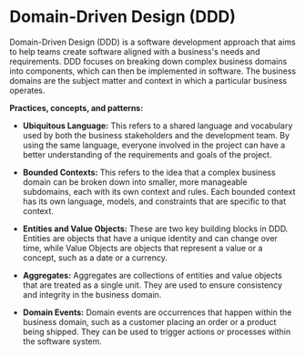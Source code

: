 # Domain-Driven Design (DDD)

Domain-Driven Design (DDD) is a software development approach that aims to help teams create software aligned with a business's needs and requirements. DDD focuses on breaking down complex business domains into components, which can then be implemented in software. The business domains are the subject matter and context in which a particular business operates.

**Practices, concepts, and patterns:**

* **Ubiquitous Language:** This refers to a shared language and vocabulary used by both the business stakeholders and the development team. By using the same language, everyone involved in the project can have a better understanding of the requirements and goals of the project.

* **Bounded Contexts:** This refers to the idea that a complex business domain can be broken down into smaller, more manageable subdomains, each with its own context and rules. Each bounded context has its own language, models, and constraints that are specific to that context.

* **Entities and Value Objects:** These are two key building blocks in DDD. Entities are objects that have a unique identity and can change over time, while Value Objects are objects that represent a value or a concept, such as a date or a currency.

* **Aggregates:** Aggregates are collections of entities and value objects that are treated as a single unit. They are used to ensure consistency and integrity in the business domain.

* **Domain Events:** Domain events are occurrences that happen within the business domain, such as a customer placing an order or a product being shipped. They can be used to trigger actions or processes within the software system.
